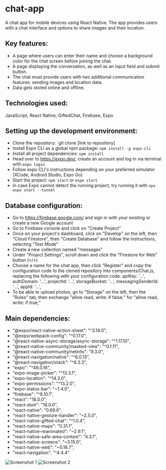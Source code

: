 # chat-app

A chat app for mobile devices using React Native. The app provides users with a chat interface and options to share images and their location.

## Key features:

- A page where users can enter their name and choose a background color for the chat screen before joining the chat.
- A page displaying the conversation, as well as an input field and submit button.
- The chat must provide users with two additional communication features: sending images and location data.
- Data gets stored online and offline.

## Technologies used:

JavaScript, React Native, GiftedChat, Firebase, Expo

## Setting up the development environment:

- Clone the repository: `git clone [link to repository]
- Install Expo CLI as a global npm package: `npm install -g expo-cli`
- Install all project dependencies: `npm install`
- Head over to https://expo.dev/, create an account and log in via terminal with `expo login`
- Follow expo CLI's instructions depending on your preferred simulator (XCode, Android Studio, Expo Go)
- Start the project: `npm start` or `expo start`
- In case Expo cannot detect the running project, try running it with `npx expo start --tunnel`

## Database configuration:

- Go to https://firebase.google.com/ and sign in with your existing or create a new Google account
- Go to Firebase console and click on "Create Project"
- Once on your project's dashboard, click on "Develop" on the left, then "Cloud Firestore", then "Create Database" and follow the instructions, selecting "Test Mode"
- Create a new collection named "messages"
- Under "Project Settings", scroll down and click the "Firestore for Web" button (</>)
- Choose a name for the chat app, then click "Register" and copy the configuration code to the cloned repository into components/Chat.js, replacing the following with your configuration code:
  apiKey: '...',
  authDomain: '...',
  projectId: '...',
  storageBucket: '...',
  messagingSenderId: '...',
  appId: '...',
- To be able to upload photos, go to "Storage" on the left, then the "Rules" tab, then exchange "allow read, write: if false;" for "allow read, write: if true;"

## Main dependencies:

- "@expo/react-native-action-sheet": "^3.14.0",
- "@expo/webpack-config": "^0.17.0",
- "@react-native-async-storage/async-storage": "^1.17.10",
- "@react-native-community/masked-view": "^0.1.11",
- "@react-native-community/netinfo": "9.3.0",
- "@react-navigation/native": "^6.0.13",
- "@react-navigation/stack": "^6.3.3",
- "expo": "^46.0.16",
- "expo-image-picker": "^13.3.1",
- "expo-location": "^14.3.0",
- "expo-permissions": "^13.2.0",
- "expo-status-bar": "~1.4.0",
- "firebase": "^8.10.1",
- "react": "18.0.0",
- "react-dom": "18.0.0",
- "react-native": "0.69.6",
- "react-native-gesture-handler": "~2.5.0",
- "react-native-gifted-chat": "^1.0.4",
- "react-native-maps": "0.31.1",
- "react-native-reanimated": "~2.9.1",
- "react-native-safe-area-context": "4.3.1",
- "react-native-screens": "~3.15.0",
- "react-native-web": "~0.18.7",
- "react-navigation": "^4.4.4"

![Screenshot 1](/img/Screenshot_1.png?raw=true)
![Screenshot 2](/img/Screenshot_2.png?raw=true)
